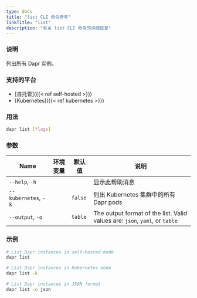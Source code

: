 ```yaml
---
type: docs
title: "list CLI 命令参考"
linkTitle: "list"
description: "有关 list CLI 命令的详细信息"
---
```


### 说明

列出所有 Dapr 实例。

### 支持的平台

- [自托管]({{< ref self-hosted >}})
- [Kubernetes]({{< ref kubernetes >}})

### 用法

```bash
dapr list [flags]
```

### 参数

| Name                 | 环境变量 | 默认值     | 说明                                                                          |
| -------------------- | ---- | ------- | --------------------------------------------------------------------------- |
| `--help`, `-h`       |      |         | 显示此帮助消息                                                                     |
| `--kubernetes`, `-k` |      | `false` | 列出 Kubernetes 集群中的所有 Dapr pods                                              |
| `--output`, `-o`     |      | `table` | The output format of the list. Valid values are: `json`, `yaml`, or `table` |

### 示例

```bash
# List Dapr instances in self-hosted mode
dapr list

# List Dapr instances in Kubernetes mode
dapr list -k

# List Dapr instances in JSON format
dapr list -o json
```
